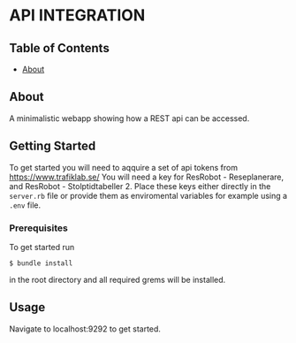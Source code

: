# API INTEGRATION

## Table of Contents

- [About](#about)

## About <a name = "about"></a>

A minimalistic webapp showing how a REST api can be accessed.

## Getting Started <a name = "getting_started"></a>

To get started you will need to aqquire a set of api tokens from https://www.trafiklab.se/ You will need a key for ResRobot - Reseplanerare, and ResRobot - Stolptidtabeller 2. Place these keys either directly in the ```server.rb``` file or provide them as enviromental variables for example using a ```.env``` file.

### Prerequisites

To get started run

```
$ bundle install
```
in the root directory and all required grems will be installed.

## Usage <a name = "usage"></a>

Navigate to localhost:9292 to get started.
